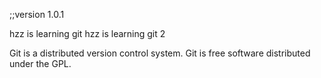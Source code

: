 ;;version 1.0.1

hzz is learning git
hzz is learning git 2 


Git is a distributed version control system.
Git is free software distributed under the GPL.


